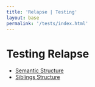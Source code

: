 ```yaml
---
title: 'Relapse | Testing'
layout: base
permalink: '/tests/index.html'
---
```


# Testing Relapse

- [Semantic Structure](/tests/semantic)
- [Siblings Structure](/tests/siblings)